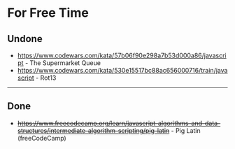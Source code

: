 # For Free Time

## Undone

- https://www.codewars.com/kata/57b06f90e298a7b53d000a86/javascript - The Supermarket Queue
- https://www.codewars.com/kata/530e15517bc88ac656000716/train/javascript - Rot13

---

## Done

- ~~https://www.freecodecamp.org/learn/javascript-algorithms-and-data-structures/intermediate-algorithm-scripting/pig-latin~~ - Pig Latin (freeCodeCamp)
